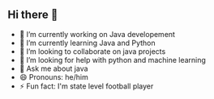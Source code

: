 ## Hi there 👋



- 🔭 I’m currently working on Java developement 
- 🌱 I’m currently learning Java and Python
- 👯 I’m looking to collaborate on java projects
- 🤔 I’m looking for help with python and machine learning
- 💬 Ask me about java
- 😄 Pronouns: he/him
- ⚡ Fun fact: I'm state level football player 

